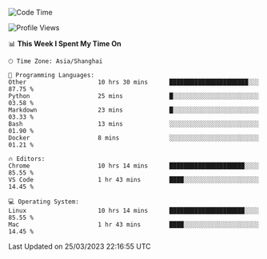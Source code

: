<!--START_SECTION:waka-->
![Code Time](http://img.shields.io/badge/Code%20Time-466%20hrs%2038%20mins-blue)

![Profile Views](http://img.shields.io/badge/Profile%20Views-0-blue)

📊 **This Week I Spent My Time On** 

```text
🕑︎ Time Zone: Asia/Shanghai

💬 Programming Languages: 
Other                    10 hrs 30 mins      ██████████████████████░░░   87.75 % 
Python                   25 mins             █░░░░░░░░░░░░░░░░░░░░░░░░   03.58 % 
Markdown                 23 mins             █░░░░░░░░░░░░░░░░░░░░░░░░   03.33 % 
Bash                     13 mins             ░░░░░░░░░░░░░░░░░░░░░░░░░   01.90 % 
Docker                   8 mins              ░░░░░░░░░░░░░░░░░░░░░░░░░   01.21 % 

🔥 Editors: 
Chrome                   10 hrs 14 mins      █████████████████████░░░░   85.55 % 
VS Code                  1 hr 43 mins        ████░░░░░░░░░░░░░░░░░░░░░   14.45 % 

💻 Operating System: 
Linux                    10 hrs 14 mins      █████████████████████░░░░   85.55 % 
Mac                      1 hr 43 mins        ████░░░░░░░░░░░░░░░░░░░░░   14.45 % 
```


 Last Updated on 25/03/2023 22:16:55 UTC
<!--END_SECTION:waka-->